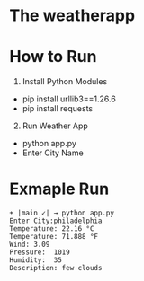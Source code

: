 # The weatherapp

# How to Run

1. Install Python Modules 
  - pip install urllib3==1.26.6
  - pip install requests
2. Run Weather App
  - python app.py
  - Enter City Name
  
# Exmaple Run

```
± |main ✓| → python app.py
Enter City:philadelphia
Temperature: 22.16 °C
Temperature: 71.888 °F
Wind: 3.09
Pressure:  1019
Humidity:  35
Description: few clouds
```
